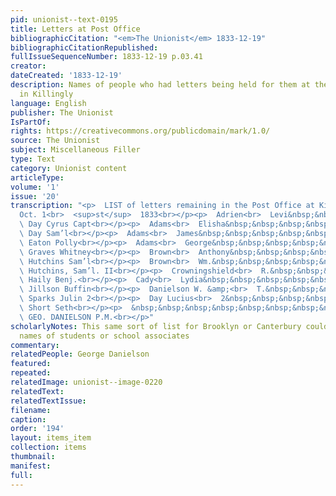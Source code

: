 ```yaml
---
pid: unionist--text-0195
title: Letters at Post Office
bibliographicCitation: "<em>The Unionist</em> 1833-12-19"
bibliographicCitationRepublished: 
fullIssueSequenceNumber: 1833-12-19 p.03.41
creator: 
dateCreated: '1833-12-19'
description: Names of people who had letters being held for them at the post office
  in Killingly
language: English
publisher: The Unionist
IsPartOf: 
rights: https://creativecommons.org/publicdomain/mark/1.0/
source: The Unionist
subject: Miscellaneous Filler
type: Text
category: Unionist content
articleType: 
volume: '1'
issue: '20'
transcription: "<p>  LIST of letters remaining in the Post Office at Killingly, Ct.
  Oct. 1<br>  <sup>st</sup>  1833<br></p><p>  Adrien<br>  Levi&nbsp;&nbsp;&nbsp;&nbsp;&nbsp;&nbsp;&nbsp;&nbsp;&nbsp;&nbsp;&nbsp;&nbsp;&nbsp;&nbsp;&nbsp;&nbsp;&nbsp;&nbsp;&nbsp;&nbsp;&nbsp;&nbsp;&nbsp;&nbsp;&nbsp;&nbsp;&nbsp;&nbsp;&nbsp;<br>
  \ Day Cyrus Capt<br></p><p>  Adams<br>  Elisha&nbsp;&nbsp;&nbsp;&nbsp;&nbsp;&nbsp;&nbsp;&nbsp;&nbsp;&nbsp;&nbsp;&nbsp;&nbsp;&nbsp;&nbsp;&nbsp;&nbsp;&nbsp;&nbsp;&nbsp;&nbsp;&nbsp;&nbsp;&nbsp;&nbsp;&nbsp;<br>
  \ Day Sam’l<br></p><p>  Adams<br>  James&nbsp;&nbsp;&nbsp;&nbsp;&nbsp;&nbsp;&nbsp;&nbsp;&nbsp;&nbsp;&nbsp;&nbsp;&nbsp;&nbsp;&nbsp;&nbsp;&nbsp;&nbsp;&nbsp;&nbsp;&nbsp;&nbsp;&nbsp;&nbsp;&nbsp;<br>
  \ Eaton Polly<br></p><p>  Adams<br>  George&nbsp;&nbsp;&nbsp;&nbsp;&nbsp;&nbsp;&nbsp;&nbsp;&nbsp;&nbsp;&nbsp;&nbsp;&nbsp;&nbsp;&nbsp;&nbsp;&nbsp;&nbsp;&nbsp;&nbsp;&nbsp;&nbsp;&nbsp;<br>
  \ Graves Whitney<br></p><p>  Brown<br>  Anthony&nbsp;&nbsp;&nbsp;&nbsp;&nbsp;&nbsp;&nbsp;&nbsp;&nbsp;&nbsp;&nbsp;&nbsp;&nbsp;&nbsp;&nbsp;&nbsp;&nbsp;&nbsp;&nbsp;&nbsp;&nbsp;&nbsp;<br>
  \ Hutchins Sam’l<br></p><p>  Brown<br>  Wm.&nbsp;&nbsp;&nbsp;&nbsp;&nbsp;&nbsp;&nbsp;&nbsp;&nbsp;&nbsp;&nbsp;&nbsp;&nbsp;&nbsp;&nbsp;&nbsp;&nbsp;&nbsp;&nbsp;&nbsp;&nbsp;&nbsp;&nbsp;&nbsp;&nbsp;&nbsp;&nbsp;&nbsp;<br>
  \ Hutchins, Sam’l. II<br></p><p>  Crowningshield<br>  R.&nbsp;&nbsp;&nbsp;&nbsp;&nbsp;&nbsp;&nbsp;&nbsp;&nbsp;&nbsp;&nbsp;&nbsp;&nbsp;&nbsp;&nbsp;&nbsp;&nbsp;&nbsp;<br>
  \ Haily Benj.<br></p><p>  Cady<br>  Lydia&nbsp;&nbsp;&nbsp;&nbsp;&nbsp;&nbsp;&nbsp;&nbsp;&nbsp;&nbsp;&nbsp;&nbsp;&nbsp;&nbsp;&nbsp;&nbsp;&nbsp;&nbsp;&nbsp;&nbsp;&nbsp;&nbsp;&nbsp;&nbsp;&nbsp;&nbsp;&nbsp;&nbsp;&nbsp;&nbsp;<br>
  \ Jillson Buffin<br></p><p>  Danielson W. &amp;<br>  T.&nbsp;&nbsp;&nbsp;&nbsp;&nbsp;&nbsp;&nbsp;&nbsp;&nbsp;&nbsp;&nbsp;&nbsp;&nbsp;&nbsp;&nbsp;&nbsp;&nbsp;&nbsp;<br>
  \ Sparks Julin 2<br></p><p>  Day Lucius<br>  2&nbsp;&nbsp;&nbsp;&nbsp;&nbsp;&nbsp;&nbsp;&nbsp;&nbsp;&nbsp;&nbsp;&nbsp;&nbsp;&nbsp;&nbsp;&nbsp;&nbsp;&nbsp;&nbsp;&nbsp;&nbsp;&nbsp;&nbsp;&nbsp;&nbsp;&nbsp;&nbsp;<br>
  \ Short Seth<br></p><p>  &nbsp;&nbsp;&nbsp;&nbsp;&nbsp;&nbsp;&nbsp;&nbsp;&nbsp;&nbsp;&nbsp;&nbsp;&nbsp;&nbsp;&nbsp;&nbsp;&nbsp;&nbsp;&nbsp;&nbsp;&nbsp;&nbsp;&nbsp;&nbsp;&nbsp;&nbsp;&nbsp;&nbsp;&nbsp;&nbsp;&nbsp;&nbsp;&nbsp;&nbsp;&nbsp;<br>
  \ GEO. DANIELSON P.M.<br></p>"
scholarlyNotes: This same sort of list for Brooklyn or Canterbury could have revealed
  names of students or school associates
commentary: 
relatedPeople: George Danielson
featured: 
repeated: 
relatedImage: unionist--image-0220
relatedText: 
relatedTextIssue: 
filename: 
caption: 
order: '194'
layout: items_item
collection: items
thumbnail: 
manifest: 
full: 
---
```

